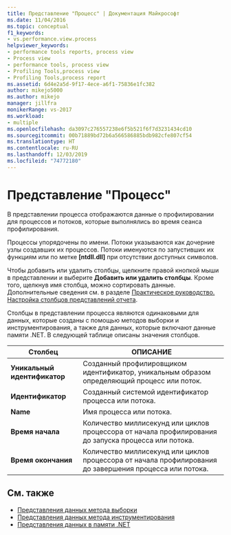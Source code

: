 ```yaml
---
title: Представление "Процесс" | Документация Майкрософт
ms.date: 11/04/2016
ms.topic: conceptual
f1_keywords:
- vs.performance.view.process
helpviewer_keywords:
- performance tools reports, process view
- Process view
- performance tools, process view
- Profiling Tools,process view
- Profiling Tools,process report
ms.assetid: 6d4e2a5d-9f17-4ece-a6f1-75836e1fc382
author: mikejo5000
ms.author: mikejo
manager: jillfra
monikerRange: vs-2017
ms.workload:
- multiple
ms.openlocfilehash: da3097c276557238e6f5b521f6f7d3231434cd10
ms.sourcegitcommit: 00b71889bd72b6a566586885bdb982cfe807cf54
ms.translationtype: HT
ms.contentlocale: ru-RU
ms.lasthandoff: 12/03/2019
ms.locfileid: "74772180"
---
```

# <a name="process-view"></a>Представление "Процесс"
В представлении процесса отображаются данные о профилировании для процессов и потоков, которые выполнялись во время сеанса профилирования.

 Процессы упорядочены по имени. Потоки указываются как дочерние узлы создавших их процессов. Потоки именуются по запустивших их функциям или по метке **[ntdll.dll]** при отсутствии доступных символов.

 Чтобы добавить или удалить столбцы, щелкните правой кнопкой мыши в представлении и выберите **Добавить или удалить столбцы**. Кроме того, щелкнув имя столбца, можно сортировать данные. Дополнительные сведения см. в разделе [Практическое руководство. Настройка столбцов представлений отчета](../profiling/how-to-customize-report-view-columns.md).

 Столбцы в представлении процесса являются одинаковыми для данных, которые созданы с помощью методов выборки и инструментирования, а также для данных, которые включают данные памяти .NET. В следующей таблице описаны значения столбцов.

|Столбец|ОПИСАНИЕ|
|------------|-----------------|
|**Уникальный идентификатор**|Созданный профилировщиком идентификатор, уникальным образом определяющий процесс или поток.|
|**Идентификатор**|Созданный системой идентификатор процесса или потока.|
|**Name**|Имя процесса или потока.|
|**Время начала**|Количество миллисекунд или циклов процессора от начала профилирования до запуска процесса или потока.|
|**Время окончания**|Количество миллисекунд или циклов процессора от начала профилирования до завершения процесса или потока.|

## <a name="see-also"></a>См. также
- [Представления данных метода выборки](../profiling/profiler-sampling-method-data-views.md)
- [Представления данных метода инструментирования](../profiling/instrumentation-method-data-views.md)
- [Представления данных в памяти .NET](../profiling/dotnet-memory-data-views.md)
